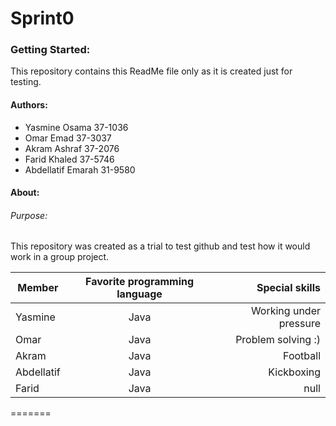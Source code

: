 # Sprint0
### Getting Started:
This repository contains this ReadMe file only as it is created just for testing.
#### Authors:
  - Yasmine Osama  37-1036
  - Omar Emad 37-3037
  - Akram Ashraf 37-2076
  - Farid Khaled 37-5746
  - Abdellatif Emarah 31-9580
#### About:
###### Purpose:
This repository was created as a trial to test github and test how it would work
in a group project.

| Member    |Favorite programming language |  Special skills |
|----------|:-------------:|------:|
| Yasmine |  Java | Working under pressure |
| Omar |    Java   |   Problem solving :) |
   | Akram | Java | Football|
|Abdellatif|Java|Kickboxing|
|Farid |Java |null |
=======
